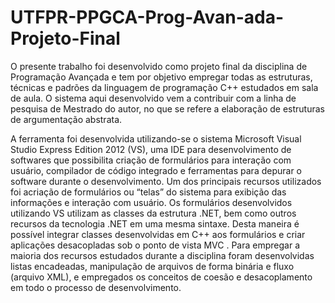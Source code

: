 # UTFPR-PPGCA-Prog-Avan-ada-Projeto-Final
O presente trabalho foi desenvolvido como projeto final da disciplina de Programação Avançada e tem por objetivo empregar todas as estruturas, técnicas e padrões da linguagem de programação C++ estudados em sala de aula. O sistema aqui desenvolvido vem a contribuir com a linha de pesquisa de Mestrado do autor, no que se refere a elaboração de estruturas de argumentação abstrata. 

A ferramenta foi desenvolvida utilizando-se o sistema Microsoft Visual Studio Express Edition 2012 (VS), uma IDE para desenvolvimento de softwares que possibilita criação de formulários para interação com usuário, compilador de código integrado e ferramentas para depurar o software durante o desenvolvimento. Um dos principais recursos utilizados foi acriação de formulários ou “telas” do sistema para exibição das informações e interação com usuário. Os formulários desenvolvidos utilizando VS utilizam as classes da estrutura .NET, bem como outros recursos da tecnologia .NET em uma mesma sintaxe. Desta maneira é possível integrar classes desenvolvidas em C++ aos formulários e criar aplicações desacopladas sob o ponto de vista MVC .
Para empregar a maioria dos recursos estudados durante a disciplina foram desenvolvidas listas encadeadas, manipulação de arquivos de forma binária e fluxo (arquivo XML), e empregados os conceitos de coesão e desacoplamento em todo o processo de desenvolvimento.


